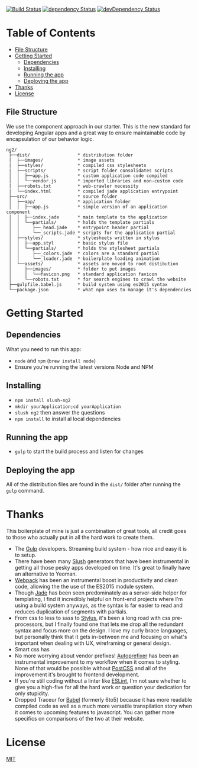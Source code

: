 [![Build Status](https://travis-ci.org/NathanielInman/slush-ng2.svg?branch=master)](https://travis-ci.org/NathanielInman/slush-ng2) [![dependency Status](https://david-dm.org/NathanielInman/slush-ng2/status.svg?style=flat)](https://david-dm.org/NathanielInman/slush-ng2) [![devDependency Status](https://david-dm.org/NathanielInman/slush-ng2/dev-status.svg?style=flat)](https://david-dm.org/NathanielInman/slush-ng2#info=devDependencies)

# Table of Contents
* [File Structure](#file-structure)
* [Getting Started](#getting-started)
    * [Dependencies](#dependencies)
    * [Installing](#installing)
    * [Running the app](#running-the-app)
    * [Deploying the app](#deploying-the-app)
* [Thanks](#thanks)
* [License](#license)

## File Structure
We use the component approach in our starter. This is the new standard for developing Angular apps and a great way to ensure maintainable code by encapsulation of our behavior logic.
```
ng2/
 ├──dist/                  * distribution folder
 |  ├──images/             * image assets
 |  ├──styles/             * compiled css stylesheets
 |  ├──scripts/            * script folder consolidates scripts
 │  │  ├──app.js           * custom application code compiled
 │  │  └──vendor.js        * imported libraries and non-custom code
 |  ├──robots.txt          * web-crawler necessity
 |  └──index.html          * compiled jade application entrypoint
 ├──src/                   * source folder
 │  ├──app/                * application folder
 │  │  ├──app.js           * simple version of an application component
 │  │  ├──index.jade       * main template to the application
 │  │  └──partials/        * holds the template partials
 │  │     ├──_head.jade    * entrypoint header partial
 │  │     └──_scripts.jade * scripts for the application partial
 │  ├──styles/             * stylesheets written in stylus
 │  │  ├──app.styl         * basic stylus file
 │  │  └──partials/        * holds the stylesheet partials
 │  │     ├──_colors.jade  * colors are a standard partial
 │  │     └──_loader.jade  * boilerplate loading animation
 │  └──assets/             * assets are moved to root distibution
 │     ├──images/          * folder to put images
 │     │  └──favicon.png   * standard application favicon
 │     └──robots.txt       * for search engines to crawl the website
 ├──gulpfile.babel.js      * build system using es2015 syntax
 └──package.json           * what npm uses to manage it's dependencies
```

# Getting Started
## Dependencies
What you need to run this app:
* `node` and `npm` (`brew install node`)
* Ensure you're running the latest versions Node and NPM

## Installing
* `npm install slush-ng2`
* `mkdir yourApplication;cd yourApplication`
* `slush ng2` then answer the questions
* `npm install` to install al local dependencies

## Running the app
* `gulp` to start the build process and listen for changes

## Deploying the app
All of the distribution files are found in the `dist/` folder after running the `gulp` command.

# Thanks
This boilerplate of mine is just a combination of great tools, all credit goes to
those who actually put in all the hard work to create them.

- The [Gulp][1] developers. Streaming build system - how nice and easy it is to setup.
- There have been many [Slush][2] generators that have been instrumental in getting
  all those pesky apps developed on time. It's great to finally have an alternative
  to Yeoman.
- [Webpack][9] has been an instrumental boost in productivity and clean code, allowing the
  the use of the ES2015 module system.
- Though [Jade][3] has been seen predominately as a server-side helper for templating,
  I find it incredibly helpful on front-end projects where I'm using a build system
  anyways, as the syntax is far easier to read and reduces duplication of segments with
  partials.
- From css to less to sass to [Stylus][4], it's been a long road with css pre-processors,
  but I finally found one that lets me drop all the redundant syntax and focus more on the
  design. I love my curly brace languages, but personally think that it gets in-between
  me and focusing on what's important when dealing with UX, wireframing or general
  design.
- Smart css has
- No more worrying about vendor prefixes! [Autoprefixer][6] has been an instrumental
  improvement to my workflow when it comes to styling. None of that would be possible
  without [PostCSS][5] and all of the improvement it's brought to frontend development.
- If you're still coding without a linter like [ESLint][7], I'm not sure whether to
  give you a high-five for all the hard work or question your dedication for only
  stupidity.
- Dropped Traceur for [Babel][8] (formerly 6to5) because it has more readable compiled
  code as well as a much more versatile transpilation story when it comes to upcoming
  features to javascript. You can gather more specifics on comparisons of the two at
  their website.

# License
 [MIT](/LICENSE)

[1]:https://github.com/gulpjs/gulp
[2]:https://github.com/slushjs/slush
[3]:https://github.com/jadejs/jade
[4]:https://github.com/learnboost/stylus
[5]:https://github.com/postcss/postcss
[6]:https://github.com/postcss/autoprefixer
[7]:http://eslint.org
[8]:https://github.com/babel/babel
[9]:https://webpack.github.io
